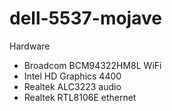 # dell-5537-mojave

Hardware

- Broadcom BCM94322HM8L WiFi
- Intel HD Graphics 4400
- Realtek ALC3223 audio
- Realtek RTL8106E ethernet
